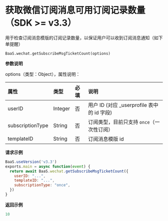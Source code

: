 <!-- ex_nonav -->

# 获取微信订阅消息可用订阅记录数量（SDK >= v3.3）

用于检查订阅消息模版的订阅记录数量，以保证用户可以收到订阅消息通知（如下单提醒）

`BaaS.wechat.getSubscribeMsgTicketCount(options)`

**参数说明**

options（类型：Object），属性说明：

| 属性             | 类型    | 必填  | 说明 |
| :--------------- | :------ | :---- | :-- |
| userID           | Integer | 否    | 用户 ID (对应 _userprofile 表中的 id 字段)  |
| subscriptionType | String  | 否    | 订阅类型，目前只支持 `once`（一次性订阅）|
| templateID       | String  | 否    | 订阅消息模版 id |

**请求示例**

```js
BaaS.useVersion('v3.3')
exports.main = async function(event) {
  return await BaaS.wechat.getSubscribeMsgTicketCount({
    userID: "...",
    templateID: "...",
    subscriptionType: "once",
  })
}
```


**返回示例**
```js
10
```
